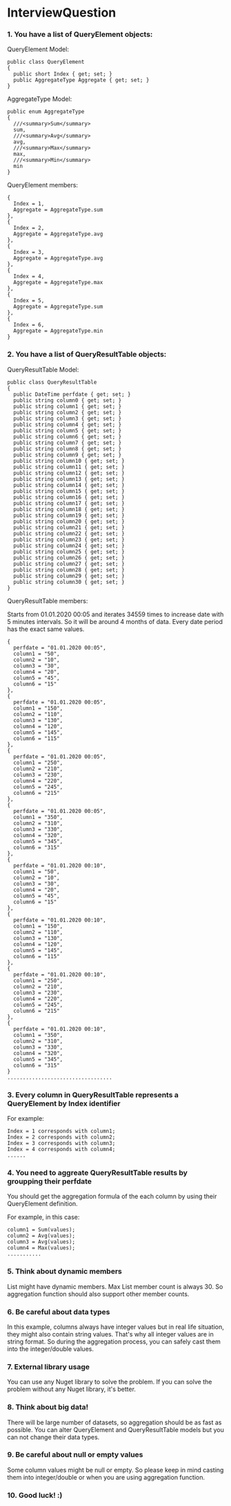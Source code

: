 # InterviewQuestion

### 1. You have a list of QueryElement objects:

QueryElement Model:

```
public class QueryElement 
{
  public short Index { get; set; }
  public AggregateType Aggregate { get; set; }
}
```

AggregateType Model:
	
```
public enum AggregateType
{
  ///<summary>Sum</summary>
  sum,
  ///<summary>Avg</summary>
  avg,
  ///<summary>Max</summary>
  max,
  ///<summary>Min</summary>
  min
}
```
	
QueryElement members:
	
```
{
  Index = 1,
  Aggregate = AggregateType.sum
},
{
  Index = 2,
  Aggregate = AggregateType.avg
},
{
  Index = 3,
  Aggregate = AggregateType.avg
},
{
  Index = 4,
  Aggregate = AggregateType.max
},
{
  Index = 5,
  Aggregate = AggregateType.sum
},
{
  Index = 6,
  Aggregate = AggregateType.min
}
```

### 2. You have a list of QueryResultTable objects:

QueryResultTable Model:
	
```
public class QueryResultTable
{
  public DateTime perfdate { get; set; }
  public string column0 { get; set; }
  public string column1 { get; set; }
  public string column2 { get; set; }
  public string column3 { get; set; }
  public string column4 { get; set; }
  public string column5 { get; set; }
  public string column6 { get; set; }
  public string column7 { get; set; }
  public string column8 { get; set; }
  public string column9 { get; set; }
  public string column10 { get; set; }
  public string column11 { get; set; }
  public string column12 { get; set; }
  public string column13 { get; set; }
  public string column14 { get; set; }
  public string column15 { get; set; }
  public string column16 { get; set; }
  public string column17 { get; set; }
  public string column18 { get; set; }
  public string column19 { get; set; }
  public string column20 { get; set; }
  public string column21 { get; set; }
  public string column22 { get; set; }
  public string column23 { get; set; }
  public string column24 { get; set; }
  public string column25 { get; set; }
  public string column26 { get; set; }
  public string column27 { get; set; }
  public string column28 { get; set; }
  public string column29 { get; set; }
  public string column30 { get; set; }
}
```

QueryResultTable members:
	
Starts from 01.01.2020 00:05 and iterates 34559 times to increase date with 5 minutes intervals.
So it will be around 4 months of data. Every date period has the exact same values.
	
```
{
  perfdate = "01.01.2020 00:05",
  column1 = "50",
  column2 = "10",
  column3 = "30",
  column4 = "20",
  column5 = "45",
  column6 = "15"
},
{
  perfdate = "01.01.2020 00:05",
  column1 = "150",
  column2 = "110",
  column3 = "130",
  column4 = "120",
  column5 = "145",
  column6 = "115"
},
{
  perfdate = "01.01.2020 00:05",
  column1 = "250",
  column2 = "210",
  column3 = "230",
  column4 = "220",
  column5 = "245",
  column6 = "215"
},
{
  perfdate = "01.01.2020 00:05",
  column1 = "350",
  column2 = "310",
  column3 = "330",
  column4 = "320",
  column5 = "345",
  column6 = "315"
},
{
  perfdate = "01.01.2020 00:10",
  column1 = "50",
  column2 = "10",
  column3 = "30",
  column4 = "20",
  column5 = "45",
  column6 = "15"
},
{
  perfdate = "01.01.2020 00:10",
  column1 = "150",
  column2 = "110",
  column3 = "130",
  column4 = "120",
  column5 = "145",
  column6 = "115"
},
{
  perfdate = "01.01.2020 00:10",
  column1 = "250",
  column2 = "210",
  column3 = "230",
  column4 = "220",
  column5 = "245",
  column6 = "215"
},
{
  perfdate = "01.01.2020 00:10",
  column1 = "350",
  column2 = "310",
  column3 = "330",
  column4 = "320",
  column5 = "345",
  column6 = "315"
}
..................................
```

### 3. Every column in QueryResultTable represents a QueryElement by Index identifier

For example:

```
Index = 1 corresponds with column1;
Index = 2 corresponds with column2;
Index = 3 corresponds with column3;
Index = 4 corresponds with column4;
......
```
	
### 4. You need to aggreate QueryResultTable results by groupping their perfdate

You should get the aggregation formula of the each column by using their QueryElement definition.

For example, in this case:

```
column1 = Sum(values);
column2 = Avg(values);
column3 = Avg(values);
column4 = Max(values);
...........
```

### 5. Think about dynamic members

List<QueryElement> might have dynamic members. 
Max List<QueryElement> member count is always 30. 
So aggregation function should also support other member counts.

### 6. Be careful about data types

In this example, columns always have integer values but in real life situation, they might also contain string values. 
That's why all integer values are in string format. So during the aggregation process, you can safely cast them into the integer/double values.

### 7. External library usage

You can use any Nuget library to solve the problem. If you can solve the problem without any Nuget library, it's better.

### 8. Think about big data!

There will be large number of datasets, so aggregation should be as fast as possible. 
You can alter QueryElement and QueryResultTable models but you can not change their data types.

### 9. Be careful about null or empty values

Some column values might be null or empty. So please keep in mind casting them into integer/double or when you are using aggregation function.

### 10. Good luck! :)
